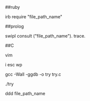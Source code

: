 ##ruby 

irb 
require "file_path_name" 



##prolog

swipl
consult ("file_path_name").
trace.



##C

vim

i  esc wp


gcc -Wall -ggdb -o try try.c

./try







ddd file_path_name




